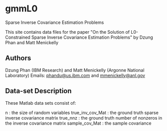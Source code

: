 # gmmL0
Sparse Inverse Covariance Estimation Problems

This site contains data files for the paper "On the Solution of L0-Constrained Sparse Inverse Covariance Estimation Problems" by Dzung Phan and Matt Menickelly   

## Authors

Dzung Phan (IBM Research) and Matt Menickelly (Argonne National Laboratory)
Emails: phandu@us.ibm.com and mmenickelly@anl.gov

## Data-set Description

These Matlab data sets consist of:

n                : the size of random variables 
true_inv_cov_Mat : the ground truth sparse inverse covariance matrix
true_nnz         : the ground truth number of nonzeros in the inverse covariance matrix
sample_cov_Mat   : the sample covariance

